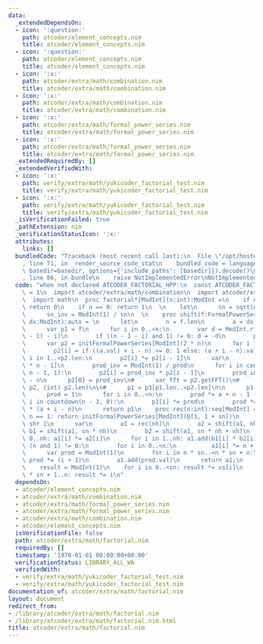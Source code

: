 ```yaml
---
data:
  _extendedDependsOn:
  - icon: ':question:'
    path: atcoder/element_concepts.nim
    title: atcoder/element_concepts.nim
  - icon: ':question:'
    path: atcoder/element_concepts.nim
    title: atcoder/element_concepts.nim
  - icon: ':x:'
    path: atcoder/extra/math/combination.nim
    title: atcoder/extra/math/combination.nim
  - icon: ':x:'
    path: atcoder/extra/math/combination.nim
    title: atcoder/extra/math/combination.nim
  - icon: ':x:'
    path: atcoder/extra/math/formal_power_series.nim
    title: atcoder/extra/math/formal_power_series.nim
  - icon: ':x:'
    path: atcoder/extra/math/formal_power_series.nim
    title: atcoder/extra/math/formal_power_series.nim
  _extendedRequiredBy: []
  _extendedVerifiedWith:
  - icon: ':x:'
    path: verify/extra/math/yukicoder_factorial_test.nim
    title: verify/extra/math/yukicoder_factorial_test.nim
  - icon: ':x:'
    path: verify/extra/math/yukicoder_factorial_test.nim
    title: verify/extra/math/yukicoder_factorial_test.nim
  _isVerificationFailed: true
  _pathExtension: nim
  _verificationStatusIcon: ':x:'
  attributes:
    links: []
  bundledCode: "Traceback (most recent call last):\n  File \"/opt/hostedtoolcache/Python/3.9.6/x64/lib/python3.9/site-packages/onlinejudge_verify/documentation/build.py\"\
    , line 71, in _render_source_code_stat\n    bundled_code = language.bundle(stat.path,\
    \ basedir=basedir, options={'include_paths': [basedir]}).decode()\n  File \"/opt/hostedtoolcache/Python/3.9.6/x64/lib/python3.9/site-packages/onlinejudge_verify/languages/nim.py\"\
    , line 86, in bundle\n    raise NotImplementedError\nNotImplementedError\n"
  code: "when not declared ATCODER_FACTORIAL_HPP:\n  const ATCODER_FACTORIAL_HPP*\
    \ = 1\n  import atcoder/extra/math/combination\n  import atcoder/extra/math/formal_power_series\n\
    \  import math\n  proc factorial*[ModInt](n:int):ModInt =\n    if n >= ModInt.mod():\
    \ return 0\n    if n == 0: return 1\n  \n    let\n      sn = sqrt(n.float).int\n\
    \      sn_inv = ModInt(1) / sn\n  \n    proc shift(f:FormalPowerSeries[ModInt],\
    \ dx:ModInt):auto = \n      let\n        n = f.len\n        a = dx * sn_inv\n\
    \      var p1 = f\n      for i in 0..<n:\n        var d = ModInt.rfact(i) * ModInt.rfact((n\
    \ - 1) - i)\n        if ((n - 1 - i) and 1) != 0: d = -d\n        p1[i] *= d\n\
    \      var p2 = initFormalPowerSeries[ModInt](2 * n)\n      for i in 0..<p2.len:\n\
    \        p2[i] = if ((a.val) + i - n) <= 0: 1 else: (a + i - n).val\n      for\
    \ i in 1..<p2.len:\n        p2[i] *= p2[i - 1]\n      var\n        prod = p2[2\
    \ * n - 1]\n        prod_inv = ModInt(1) / prod\n      for i in countdown(2 *\
    \ n - 1, 1):\n        p2[i] = prod_inv * p2[i - 1]\n        prod_inv *= a + i\
    \ - n\n      p2[0] = prod_inv\n#      var fft = p2.getFFT()\n#      var p3 = fft[].multiply(p1,\
    \ p2, (int) p2.len)\n\n#      p1 = p3[p1.len..<p2.len]\n\n      p1 = (p1 * p2)[p1.len..<p2.len]\n\
    \      prod = 1\n      for i in 0..<n:\n        prod *= a + n - 1 - i\n      for\
    \ i in countdown(n - 1, 0):\n        p1[i] *= prod\n        prod *= p2[n + i]\
    \ * (a + i - n)\n      return p1\n    proc rec(n:int):seq[ModInt] =\n      if\
    \ n == 1: return initFormalPowerSeries[ModInt](@[1, 1 + sn])\n      let nh = n\
    \ shr 1\n      var\n        a1 = rec(nh)\n        a2 = shift(a1, nh)\n       \
    \ b1 = shift(a1, sn * nh)\n        b2 = shift(a1, sn * nh + nh)\n      for i in\
    \ 0..nh: a1[i] *= a2[i]\n      for i in 1..nh: a1.add(b1[i] * b2[i])\n      if\
    \ (n and 1) != 0:\n        for i in 0..<n:\n          a1[i] *= n + sn * i\n  \
    \      var prod = ModInt(1)\n        for i in n * sn..<n * sn + n:\n         \
    \ prod *= (i + 1)\n        a1.add(prod.val)\n      return a1;\n    let vs = rec(sn)\n\
    \    result = ModInt(1)\n    for i in 0..<sn: result *= vs[i]\n    for i in sn\
    \ * sn + 1..n: result *= i\n"
  dependsOn:
  - atcoder/element_concepts.nim
  - atcoder/extra/math/combination.nim
  - atcoder/extra/math/formal_power_series.nim
  - atcoder/extra/math/formal_power_series.nim
  - atcoder/extra/math/combination.nim
  - atcoder/element_concepts.nim
  isVerificationFile: false
  path: atcoder/extra/math/factorial.nim
  requiredBy: []
  timestamp: '1970-01-01 00:00:00+00:00'
  verificationStatus: LIBRARY_ALL_WA
  verifiedWith:
  - verify/extra/math/yukicoder_factorial_test.nim
  - verify/extra/math/yukicoder_factorial_test.nim
documentation_of: atcoder/extra/math/factorial.nim
layout: document
redirect_from:
- /library/atcoder/extra/math/factorial.nim
- /library/atcoder/extra/math/factorial.nim.html
title: atcoder/extra/math/factorial.nim
---
```

